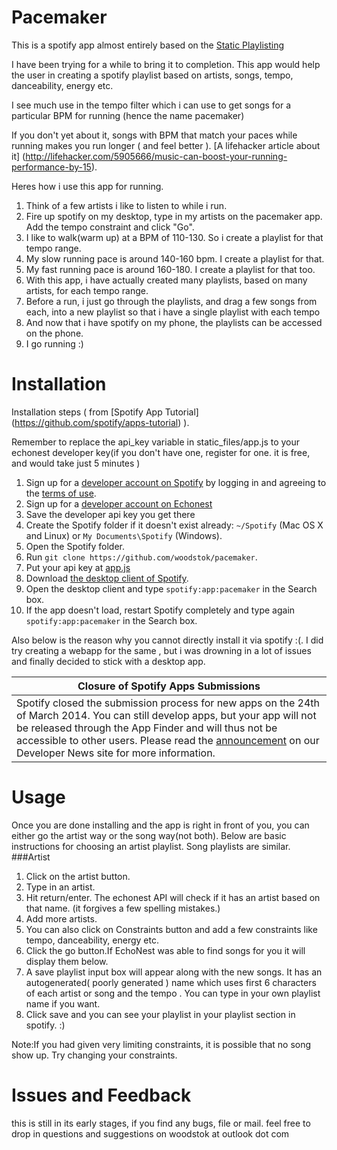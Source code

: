

Pacemaker
===============
This is a spotify app almost entirely based on the [Static Playlisting](http://static.echonest.com/playlist-demo/)

I have been trying for a while to bring it to completion. This app would help the user in creating a spotify playlist based on artists, songs, tempo, danceability, energy etc.

I see much use in the tempo filter which i can use to get songs for a particular BPM for running (hence the name pacemaker)

If you don't yet about it, songs with BPM that match your paces while running makes you run longer ( and feel better ). [A lifehacker article about it] (http://lifehacker.com/5905666/music-can-boost-your-running-performance-by-15).

Heres how i use this app for running. 

1. Think of a few artists i like to listen to while i run.
2. Fire up spotify on my desktop, type in my artists on the pacemaker app. Add the tempo constraint and click "Go".
3. I like to walk(warm up) at a BPM of 110-130. So i create a playlist for that tempo range.
4. My slow running pace is around 140-160 bpm. I create a playlist for that.
5. My fast running pace is around 160-180. I create a playlist for that too.
6. With this app, i have actually created many playlists, based on many artists, for each tempo range.
7. Before a run, i just go through the playlists, and drag a few songs from each, into a new playlist so that i have a single playlist with each tempo
8. And now that i have spotify on my phone, the playlists can be accessed on the phone.
9. I go running :)


Installation
================

Installation steps ( from [Spotify App Tutorial] (https://github.com/spotify/apps-tutorial)  ).

Remember to replace the api_key variable in static_files/app.js to your echonest developer key(if you don't have one, register for one. it is free, and would take just 5 minutes )

 1. Sign up for a [developer account on Spotify](https://developer.spotify.com/technologies/apps/#developer) by logging in and agreeing to the [terms of use](https://developer.spotify.com/technologies/apps/terms-of-use/).
 2. Sign up for a [developer account on Echonest](http://developer.echonest.com/account/register) 
 3. Save the developer api key you get there
 2. Create the Spotify folder if it doesn't exist already: `~/Spotify` (Mac OS X and Linux) or `My Documents\Spotify` (Windows).
 3. Open the Spotify folder.
 4. Run `git clone https://github.com/woodstok/pacemaker`.
 5. Put your api key at [app.js](https://github.com/woodstok/pacemaker/blob/master/static_files/app.js#L21) 
 5. Download [the desktop client of Spotify](http://spotify.com/download).
 6. Open the desktop client and type `spotify:app:pacemaker` in the Search box.
 7. If the app doesn't load, restart Spotify completely and type again `spotify:app:pacemaker` in the Search box.



Also below is the reason why you cannot directly install it via spotify :(. I did try creating a webapp for the same , but i was drowning in a lot of issues and finally decided to stick with a desktop app.

| Closure of Spotify Apps Submissions   |
| ------------------------------------- |
| Spotify closed the submission process for new apps on the 24th of March 2014. You can still develop apps, but your app will not be released through the App Finder and will thus not be accessible to other users. Please read the [announcement](http://devnews.spotify.com/2014/03/24/closure-of-spotify-apps-submissions/) on our Developer News site for more information. |



Usage
=================
Once you are done installing and the app is right in front of you, you can either go the artist way or the song way(not both). Below are basic instructions for choosing an artist playlist. Song playlists are similar.
###Artist
1. Click on the artist button.
2. Type in an artist.
3. Hit return/enter. The echonest API will check if it has an artist based on that name. (it forgives a few spelling mistakes.)
4. Add more artists.
5. You can also click on Constraints button and add a few constraints like tempo, danceability, energy etc.
6. Click the go button.If EchoNest was able to find songs for you it will display them below. 
7. A save playlist input box will appear along with the new songs. It has an autogenerated( poorly generated ) name which uses first 6 characters of each artist or song and the tempo . You can type in your own playlist name if you want.
8. Click save and you can see your playlist in your playlist section in spotify. :)

Note:If you had given very limiting constraints, it is possible that no song show up. Try changing your constraints.

Issues and Feedback
==========
this is still in its early stages, if you find any bugs, file or mail.
feel free to drop in questions and suggestions on woodstok at outlook dot com



